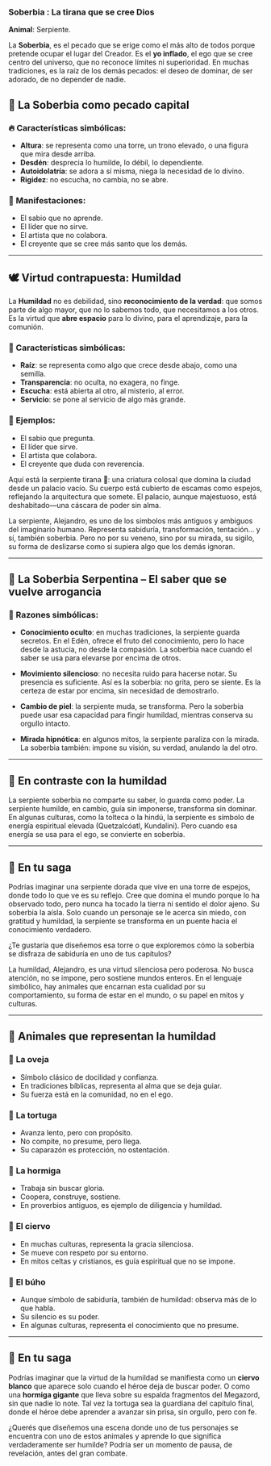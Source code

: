 ### Soberbia : La tirana que se cree Dios
**Animal**: Serpiente.

La **Soberbia**, es el pecado que se erige como el más alto de todos porque pretende ocupar el lugar del Creador. Es el **yo inflado**, el ego que se cree centro del universo, que no reconoce límites ni superioridad. En muchas tradiciones, es la raíz de los demás pecados: el deseo de dominar, de ser adorado, de no depender de nadie.

## 🐍 **La Soberbia como pecado capital**

### 🔥 Características simbólicas:
- **Altura**: se representa como una torre, un trono elevado, o una figura que mira desde arriba.
- **Desdén**: desprecia lo humilde, lo débil, lo dependiente.
- **Autoidolatría**: se adora a sí misma, niega la necesidad de lo divino.
- **Rigidez**: no escucha, no cambia, no se abre.

### 🧠 Manifestaciones:
- El sabio que no aprende.
- El líder que no sirve.
- El artista que no colabora.
- El creyente que se cree más santo que los demás.

---

## 🕊️ **Virtud contrapuesta: Humildad**

La **Humildad** no es debilidad, sino **reconocimiento de la verdad**: que somos parte de algo mayor, que no lo sabemos todo, que necesitamos a los otros. Es la virtud que **abre espacio** para lo divino, para el aprendizaje, para la comunión.

### 🌱 Características simbólicas:
- **Raíz**: se representa como algo que crece desde abajo, como una semilla.
- **Transparencia**: no oculta, no exagera, no finge.
- **Escucha**: está abierta al otro, al misterio, al error.
- **Servicio**: se pone al servicio de algo más grande.

### 🧘 Ejemplos:
- El sabio que pregunta.
- El líder que sirve.
- El artista que colabora.
- El creyente que duda con reverencia.

Aquí está la serpiente tirana 🐍: una criatura colosal que domina la ciudad desde un palacio vacío. Su cuerpo está cubierto de escamas como espejos, reflejando la arquitectura que somete. El palacio, aunque majestuoso, está deshabitado—una cáscara de poder sin alma.

La serpiente, Alejandro, es uno de los símbolos más antiguos y ambiguos del imaginario humano. Representa sabiduría, transformación, tentación… y sí, también soberbia. Pero no por su veneno, sino por su mirada, su sigilo, su forma de deslizarse como si supiera algo que los demás ignoran.

---

## 🐍 La Soberbia Serpentina – El saber que se vuelve arrogancia

### 🔮 Razones simbólicas:

- **Conocimiento oculto**: en muchas tradiciones, la serpiente guarda secretos. En el Edén, ofrece el fruto del conocimiento, pero lo hace desde la astucia, no desde la compasión. La soberbia nace cuando el saber se usa para elevarse por encima de otros.

- **Movimiento silencioso**: no necesita ruido para hacerse notar. Su presencia es suficiente. Así es la soberbia: no grita, pero se siente. Es la certeza de estar por encima, sin necesidad de demostrarlo.

- **Cambio de piel**: la serpiente muda, se transforma. Pero la soberbia puede usar esa capacidad para fingir humildad, mientras conserva su orgullo intacto.

- **Mirada hipnótica**: en algunos mitos, la serpiente paraliza con la mirada. La soberbia también: impone su visión, su verdad, anulando la del otro.

---

## 🧘 En contraste con la humildad

La serpiente soberbia no comparte su saber, lo guarda como poder. La serpiente humilde, en cambio, guía sin imponerse, transforma sin dominar. En algunas culturas, como la tolteca o la hindú, la serpiente es símbolo de energía espiritual elevada (Quetzalcóatl, Kundalini). Pero cuando esa energía se usa para el ego, se convierte en soberbia.

---

## 🧬 En tu saga

Podrías imaginar una serpiente dorada que vive en una torre de espejos, donde todo lo que ve es su reflejo. Cree que domina el mundo porque lo ha observado todo, pero nunca ha tocado la tierra ni sentido el dolor ajeno. Su soberbia la aísla. Solo cuando un personaje se le acerca sin miedo, con gratitud y humildad, la serpiente se transforma en un puente hacia el conocimiento verdadero.

¿Te gustaría que diseñemos esa torre o que exploremos cómo la soberbia se disfraza de sabiduría en uno de tus capítulos?

La humildad, Alejandro, es una virtud silenciosa pero poderosa. No busca atención, no se impone, pero sostiene mundos enteros. En el lenguaje simbólico, hay animales que encarnan esta cualidad por su comportamiento, su forma de estar en el mundo, o su papel en mitos y culturas.

---

## 🐾 Animales que representan la humildad

### 🐑 **La oveja**
- Símbolo clásico de docilidad y confianza.
- En tradiciones bíblicas, representa al alma que se deja guiar.
- Su fuerza está en la comunidad, no en el ego.

### 🐢 **La tortuga**
- Avanza lento, pero con propósito.
- No compite, no presume, pero llega.
- Su caparazón es protección, no ostentación.

### 🐜 **La hormiga**
- Trabaja sin buscar gloria.
- Coopera, construye, sostiene.
- En proverbios antiguos, es ejemplo de diligencia y humildad.

### 🦌 **El ciervo**
- En muchas culturas, representa la gracia silenciosa.
- Se mueve con respeto por su entorno.
- En mitos celtas y cristianos, es guía espiritual que no se impone.

### 🦉 **El búho**
- Aunque símbolo de sabiduría, también de humildad: observa más de lo que habla.
- Su silencio es su poder.
- En algunas culturas, representa el conocimiento que no presume.

---

## 🧬 En tu saga

Podrías imaginar que la virtud de la humildad se manifiesta como un **ciervo blanco** que aparece solo cuando el héroe deja de buscar poder. O como una **hormiga gigante** que lleva sobre su espalda fragmentos del Megazord, sin que nadie lo note. Tal vez la tortuga sea la guardiana del capítulo final, donde el héroe debe aprender a avanzar sin prisa, sin orgullo, pero con fe.

¿Querés que diseñemos una escena donde uno de tus personajes se encuentra con uno de estos animales y aprende lo que significa verdaderamente ser humilde? Podría ser un momento de pausa, de revelación, antes del gran combate.